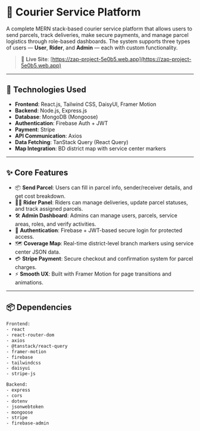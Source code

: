 # 🚚 Courier Service Platform

A complete MERN stack-based courier service platform that allows users to send parcels, track deliveries, make secure payments, and manage parcel logistics through role-based dashboards. The system supports three types of users — **User**, **Rider**, and **Admin** — each with custom functionality.

> 🔗 **Live Site**: [https://zap-project-5e0b5.web.app](https://zap-project-5e0b5.web.app)

---

## 🧰 Technologies Used

- **Frontend**: React.js, Tailwind CSS, DaisyUI, Framer Motion
- **Backend**: Node.js, Express.js
- **Database**: MongoDB (Mongoose)
- **Authentication**: Firebase Auth + JWT
- **Payment**: Stripe
- **API Communication**: Axios
- **Data Fetching**: TanStack Query (React Query)
- **Map Integration**: BD district map with service center markers

---

## ✨ Core Features

- 📦 **Send Parcel**: Users can fill in parcel info, sender/receiver details, and get cost breakdown.
- 🧍‍♂️ **Rider Panel**: Riders can manage deliveries, update parcel statuses, and track assigned parcels.
- 🛠️ **Admin Dashboard**: Admins can manage users, parcels, service areas, roles, and verify activities.
- 🔐 **Authentication**: Firebase + JWT-based secure login for protected access.
- 🗺️ **Coverage Map**: Real-time district-level branch markers using service center JSON data.
- 💳 **Stripe Payment**: Secure checkout and confirmation system for parcel charges.
- ⚡ **Smooth UX**: Built with Framer Motion for page transitions and animations.

---

## 📦 Dependencies

```bash
Frontend:
- react
- react-router-dom
- axios
- @tanstack/react-query
- framer-motion
- firebase
- tailwindcss
- daisyui
- stripe-js

Backend:
- express
- cors
- dotenv
- jsonwebtoken
- mongoose
- stripe
- firebase-admin

